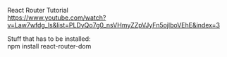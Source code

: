 React Router Tutorial</br>
https://www.youtube.com/watch?v=Law7wfdg_ls&list=PLDyQo7g0_nsVHmyZZpVJyFn5ojlboVEhE&index=3

Stuff that has to be installed:</br>
npm install react-router-dom

